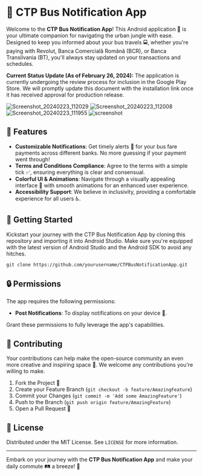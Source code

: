 
# 🚌 CTP Bus Notification App

Welcome to the **CTP Bus Notification App**! This Android application 📱 is your ultimate companion for navigating the urban jungle with ease. Designed to keep you informed about your bus travels 🚍, whether you're paying with Revolut, Banca Comercială Română (BCR), or Banca Transilvania (BT), you'll always stay updated on your transactions and schedules. 

**Current Status Update (As of February 26, 2024):** The application is currently undergoing the review process for inclusion in the Google Play Store. We will promptly update this document with the installation link once it has received approval for production release.

![Screenshot_20240223_112029](https://github.com/jonathan2667/BusNotificationApp/assets/77002214/2ab9bd86-0d0c-4b37-a5ea-638239cc4bf3)
![Screenshot_20240223_112008](https://github.com/jonathan2667/BusNotificationApp/assets/77002214/1928f2e1-d62c-4262-9dfa-4bc1770f1a32)
![Screenshot_20240223_111955](https://github.com/jonathan2667/BusNotificationApp/assets/77002214/132b189d-3c6d-4b44-a793-5bce03370943)
![screenshot](https://github.com/jonathan2667/BusNotificationApp/assets/77002214/80adba05-598d-4882-aadf-c8dc58a707c2)


## 🌟 Features

- **Customizable Notifications**: Get timely alerts 🚨 for your bus fare payments across different banks. No more guessing if your payment went through!
- **Terms and Conditions Compliance**: Agree to the terms with a simple tick ✅, ensuring everything is clear and consensual.
- **Colorful UI & Animations**: Navigate through a visually appealing interface 🎨 with smooth animations for an enhanced user experience.
- **Accessibility Support**: We believe in inclusivity, providing a comfortable experience for all users ♿.

## 🚀 Getting Started

Kickstart your journey with the CTP Bus Notification App by cloning this repository and importing it into Android Studio. Make sure you're equipped with the latest version of Android Studio and the Android SDK to avoid any hitches.

`git clone https://github.com/yourusername/CTPBusNotificationApp.git`

## 🔒 Permissions

The app requires the following permissions:

- **Post Notifications**: To display notifications on your device 📲.

Grant these permissions to fully leverage the app's capabilities.

## 👥 Contributing

Your contributions can help make the open-source community an even more creative and inspiring space 🌈. We welcome any contributions you're willing to make.

1. Fork the Project 🍴
2. Create your Feature Branch (`git checkout -b feature/AmazingFeature`)
3. Commit your Changes (`git commit -m 'Add some AmazingFeature'`)
4. Push to the Branch (`git push origin feature/AmazingFeature`)
5. Open a Pull Request 📄

## 📄 License

Distributed under the MIT License. See `LICENSE` for more information.


---

Embark on your journey with the **CTP Bus Notification App** and make your daily commute 🛤️ a breeze! 🎉
